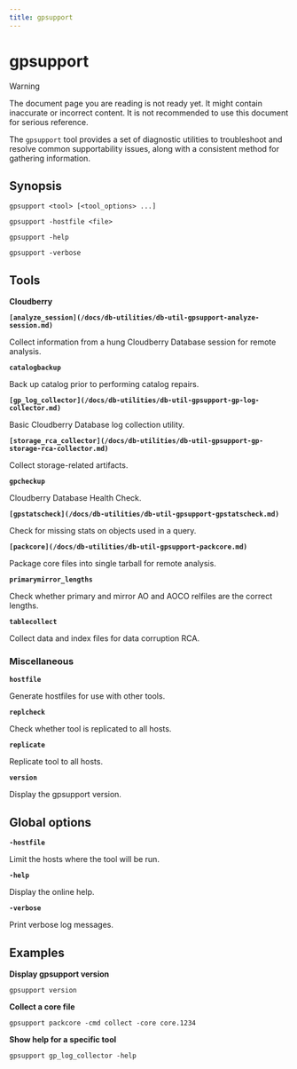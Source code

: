 ```yaml
---
title: gpsupport
---
```


# gpsupport

> [!WARNING]
> The document page you are reading is not ready yet. It might contain inaccurate or incorrect content. It is not recommended to use this document for serious reference.

The `gpsupport` tool provides a set of diagnostic utilities to troubleshoot and resolve common supportability issues, along with a consistent method for gathering information.

## Synopsis

```shell
gpsupport <tool> [<tool_options> ...] 

gpsupport -hostfile <file>

gpsupport -help

gpsupport -verbose
```

## Tools

**Cloudberry**

**`[analyze_session](/docs/db-utilities/db-util-gpsupport-analyze-session.md)`**

Collect information from a hung Cloudberry Database session for remote analysis.

**`catalogbackup`**

Back up catalog prior to performing catalog repairs.

**`[gp_log_collector](/docs/db-utilities/db-util-gpsupport-gp-log-collector.md)`**

Basic Cloudberry Database log collection utility.

**`[storage_rca_collector](/docs/db-utilities/db-util-gpsupport-gp-storage-rca-collector.md)`**

Collect storage-related artifacts.

**`gpcheckup`**

Cloudberry Database Health Check.

**`[gpstatscheck](/docs/db-utilities/db-util-gpsupport-gpstatscheck.md)`**

Check for missing stats on objects used in a query.

**`[packcore](/docs/db-utilities/db-util-gpsupport-packcore.md)`**

Package core files into single tarball for remote analysis.

**`primarymirror_lengths`**

Check whether primary and mirror AO and AOCO relfiles are the correct lengths.

**`tablecollect`**

Collect data and index files for data corruption RCA.

### Miscellaneous

**`hostfile`**

Generate hostfiles for use with other tools.

**`replcheck`**

Check whether tool is replicated to all hosts.

**`replicate`**

Replicate tool to all hosts.

**`version`**

Display the gpsupport version.

## Global options

**`-hostfile`**

Limit the hosts where the tool will be run.

**`-help`**

Display the online help.

**`-verbose`**

Print verbose log messages.

## Examples

**Display gpsupport version**

```shell
gpsupport version
```

**Collect a core file**

```shell
gpsupport packcore -cmd collect -core core.1234
```

**Show help for a specific tool**

```shell
gpsupport gp_log_collector -help
```
